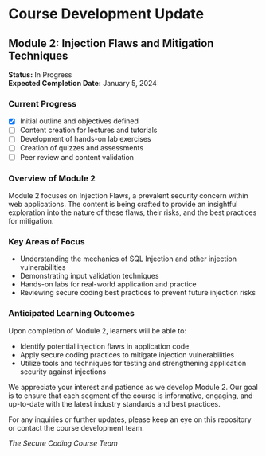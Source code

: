 # Course Development Update

## Module 2: Injection Flaws and Mitigation Techniques

**Status:** In Progress  
**Expected Completion Date:** January 5, 2024

### Current Progress
- [x] Initial outline and objectives defined
- [ ] Content creation for lectures and tutorials
- [ ] Development of hands-on lab exercises
- [ ] Creation of quizzes and assessments
- [ ] Peer review and content validation

### Overview of Module 2
Module 2 focuses on Injection Flaws, a prevalent security concern within web applications. The content is being crafted to provide an insightful exploration into the nature of these flaws, their risks, and the best practices for mitigation.

### Key Areas of Focus
- Understanding the mechanics of SQL Injection and other injection vulnerabilities
- Demonstrating input validation techniques
- Hands-on labs for real-world application and practice
- Reviewing secure coding best practices to prevent future injection risks

### Anticipated Learning Outcomes
Upon completion of Module 2, learners will be able to:
- Identify potential injection flaws in application code
- Apply secure coding practices to mitigate injection vulnerabilities
- Utilize tools and techniques for testing and strengthening application security against injections

We appreciate your interest and patience as we develop Module 2. Our goal is to ensure that each segment of the course is informative, engaging, and up-to-date with the latest industry standards and best practices.

For any inquiries or further updates, please keep an eye on this repository or contact the course development team.

_The Secure Coding Course Team_

